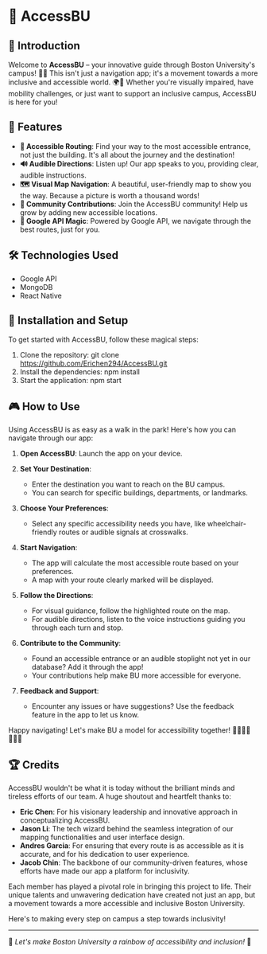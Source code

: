 # 🌟 AccessBU

## 🚀 Introduction
Welcome to **AccessBU** – your innovative guide through Boston University's campus! 🏫🌐 This isn't just a navigation app; it's a movement towards a more inclusive and accessible world. 🌍🤝 Whether you're visually impaired, have mobility challenges, or just want to support an inclusive campus, AccessBU is here for you!

## 🎉 Features
- **👣 Accessible Routing**: Find your way to the most accessible entrance, not just the building. It's all about the journey and the destination!
- **🔊 Audible Directions**: Listen up! Our app speaks to you, providing clear, audible instructions.
- **🗺️ Visual Map Navigation**: A beautiful, user-friendly map to show you the way. Because a picture is worth a thousand words!
- **🙌 Community Contributions**: Join the AccessBU community! Help us grow by adding new accessible locations.
- **📡 Google API Magic**: Powered by Google API, we navigate through the best routes, just for you.

## 🛠️ Technologies Used
- Google API
- MongoDB
- React Native

## 📲 Installation and Setup
To get started with AccessBU, follow these magical steps:

1. Clone the repository:
git clone https://github.com/Erichen294/AccessBU.git
3. Install the dependencies:
npm install
5. Start the application:
npm start

## 🎮 How to Use
Using AccessBU is as easy as a walk in the park! Here's how you can navigate through our app:

1. **Open AccessBU**: Launch the app on your device.

2. **Set Your Destination**: 
   - Enter the destination you want to reach on the BU campus.
   - You can search for specific buildings, departments, or landmarks.

3. **Choose Your Preferences**:
   - Select any specific accessibility needs you have, like wheelchair-friendly routes or audible signals at crosswalks.

4. **Start Navigation**:
   - The app will calculate the most accessible route based on your preferences.
   - A map with your route clearly marked will be displayed.

5. **Follow the Directions**:
   - For visual guidance, follow the highlighted route on the map.
   - For audible directions, listen to the voice instructions guiding you through each turn and stop.

6. **Contribute to the Community**:
   - Found an accessible entrance or an audible stoplight not yet in our database? Add it through the app!
   - Your contributions help make BU more accessible for everyone.

7. **Feedback and Support**:
   - Encounter any issues or have suggestions? Use the feedback feature in the app to let us know.

Happy navigating! Let's make BU a model for accessibility together! 🚶‍♂️🚶‍♀️👨‍🦽👩

## 🏆 Credits
AccessBU wouldn't be what it is today without the brilliant minds and tireless efforts of our team. A huge shoutout and heartfelt thanks to:

- **Eric Chen**: For his visionary leadership and innovative approach in conceptualizing AccessBU.
- **Jason Li**: The tech wizard behind the seamless integration of our mapping functionalities and user interface design.
- **Andres Garcia**: For ensuring that every route is as accessible as it is accurate, and for his dedication to user experience.
- **Jacob Chin**: The backbone of our community-driven features, whose efforts have made our app a platform for inclusivity.

Each member has played a pivotal role in bringing this project to life. Their unique talents and unwavering dedication have created not just an app, but a movement towards a more accessible and inclusive Boston University.

Here's to making every step on campus a step towards inclusivity!

---

🌈 *Let's make Boston University a rainbow of accessibility and inclusion!* 🌈
